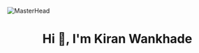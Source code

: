 ![MasterHead](https://64.media.tumblr.com/c26742bfb56f65cde060dacb0edeb72c/tumblr_nlptn4t5Ug1relaado2_400.gif)
<h1 align="center">Hi 👋, I'm Kiran Wankhade</h1>
<!--
**kiranwankhade/kiranwankhade** is a ✨ _special_ ✨ repository because its `README.md` (this file) appears on your GitHub profile.

Here are some ideas to get you started:

- 🔭 I’m currently working on ...
- 🌱 I’m currently learning ...
- 👯 I’m looking to collaborate on ...
- 🤔 I’m looking for help with ...
- 💬 Ask me about ...
- 📫 How to reach me: ...
- 😄 Pronouns: ...
- ⚡ Fun fact: ...
-->
